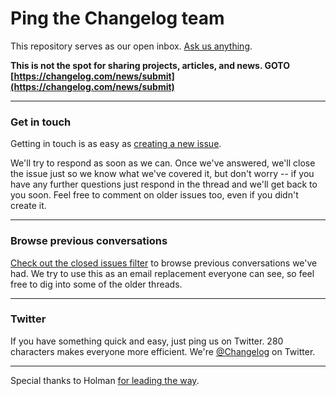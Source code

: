 # Ping the Changelog team

This repository serves as our open inbox. [Ask us anything](https://github.com/thechangelog/ping/issues/new).

**This is not the spot for sharing projects, articles, and news. GOTO [https://changelog.com/news/submit](https://changelog.com/news/submit)**

---

### Get in touch

Getting in touch is as easy as [creating a new issue](https://github.com/thechangelog/ping/issues/new).

We'll try to respond as soon as we can. Once we've answered, we'll close the issue just so we know what we've covered it, but don't worry -- if you have any further questions just respond in the thread and we'll get back to you soon. Feel free to comment on older issues too, even if you didn't create it.

---

### Browse previous conversations

[Check out the closed issues filter](https://github.com/thechangelog/ping/issues?sort=created&directionÞsc&state=closed&page=1) to browse previous conversations we've had. We try to use this as an email replacement everyone can see, so feel free to dig into some of the older threads.

---

### Twitter

If you have something quick and easy, just ping us on Twitter. 280 characters makes everyone more efficient. We're [@Changelog](https://twitter.com/changelog) on Twitter.

---

Special thanks to Holman [for leading the way](https://github.com/holman/feedback).
